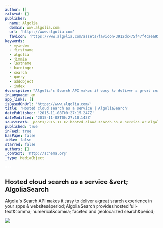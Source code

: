 ```yaml
---
author: []
related: []
publisher:
  name: Algolia
  domain: www.algolia.com
  url: 'https://www.algolia.com'
  favicon: 'https://www.algolia.com/assets/favicon-3912dc475f47f4caea952566a37710c6.ico'
keywords:
  - myindex
  - firstname
  - algolia
  - jimmie
  - lastname
  - barninger
  - search
  - query
  - addobject
  - index
description: "Algolia's Search API makes it easy to deliver a great search experience in your apps & websites. Algolia Search provides hosted full-text, numerical, faceted and geolocalized search."
inLanguage: en
app_links: []
isBasedOnUrl: 'https://www.algolia.com/'
title: 'Hosted cloud search as a service | AlgoliaSearch'
datePublished: '2015-11-08T00:27:15.247Z'
dateModified: '2015-11-08T00:27:10.143Z'
sourcePath: _posts/2015-11-07-hosted-cloud-search-as-a-service-or-algoliasearch.md
published: true
inFeed: true
hasPage: false
inNav: false
starred: false
authors: []
_context: 'http://schema.org'
_type: MediaObject

---
```

<article style=""><h1>Hosted cloud search as a service &amp;vert; AlgoliaSearch</h1><p>Algolia's Search API makes it easy to deliver a great search experience in your apps &amp; websites&amp;period; Algolia Search provides hosted full-text&amp;comma; numerical&amp;comma; faceted and geolocalized search&amp;period;</p><img src="https://www.algolia.com/assets/flat2/algolia/algolia1200x500_15Q2-1e287111c3e277c60ab350b24c0c3fce.png" /></article>